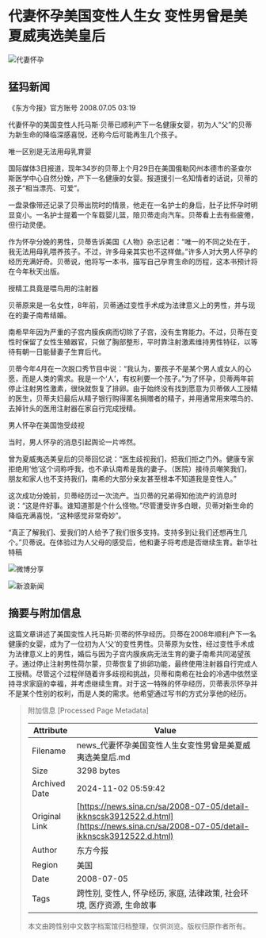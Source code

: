 # 代妻怀孕美国变性人生女 变性男曾是美夏威夷选美皇后

![代妻怀孕](//n.sinaimg.cn/sinakd10200/360/w180h180/20221208/649a-8937b714f1dda06c46992bd1b0968b66.jpg)

## 猛犸新闻

《东方今报》官方账号 2008.07.05 03:19

代妻怀孕的美国变性人托马斯·贝蒂已顺利产下一名健康女婴，初为人“父”的贝蒂为新生命的降临深感喜悦，还称今后可能再生几个孩子。

唯一区别是无法用母乳育婴

国际媒体3日报道，现年34岁的贝蒂上个月29日在美国俄勒冈州本德市的圣查尔斯医学中心自然分娩，产下一名健康的女婴。报道援引一名知情者的话说，贝蒂的孩子“相当漂亮、可爱”。

一盘录像带还记录了贝蒂出院时的情景，他走在一名护士的身后，肚子比怀孕时明显变小。一名护士提着一个车载婴儿篮，陪贝蒂走向汽车。贝蒂看上去有些疲倦，但行动灵便。

作为怀孕分娩的男性，贝蒂告诉美国《人物》杂志记者：“唯一的不同之处在于，我无法用母乳喂养孩子。不过，许多母亲其实也不这样做。”许多人对大男人怀孕的经历充满好奇。贝蒂说，他将写一本书，描写自己孕育生命的历程，这本书预计将在今年秋天出版。

授精工具竟是喂鸟用的注射器

贝蒂原来是一名女性，8年前，贝蒂通过变性手术成为法律意义上的男性，并与现在的妻子南希结婚。

南希早年因为严重的子宫内膜疾病而切除了子宫，没有生育能力。不过，贝蒂在变性时保留了女性生殖器官，只做了胸部整形，平时靠注射激素维持男性特征，以等待有朝一日能替妻子生育后代。

贝蒂今年4月在一次脱口秀节目中说：“我认为，要孩子不是某个男人或女人的心愿，而是人类的需求。我是一个‘人’，有权利要一个孩子。”为了怀孕，贝蒂两年前停止注射男性激素，很快就恢复了排卵。由于始终没有找到愿意为贝蒂做人工授精的医生，贝蒂夫妇最后从精子银行购得匿名捐赠者的精子，并用通常用来喂鸟的、去掉针头的医用注射器在家自行完成授精。

男人怀孕在美国饱受歧视

当时，男人怀孕的消息引起舆论一片哗然。

曾为夏威夷选美皇后的贝蒂回忆说：“医生歧视我们，把我们拒之门外。健康专家拒绝用‘他’这个词称呼我，也不承认南希是我的妻子。（医院）接待员嘲笑我们，朋友和家人也不支持我们，南希的大部分亲友甚至根本不知道我是变性人。”

这次成功分娩前，贝蒂经历过一次流产。当贝蒂的兄弟得知他流产的消息时说：“这是件好事。谁知道那是个什么怪物。”尽管遭受许多白眼，贝蒂对新生命的降临充满喜悦，“这种感觉非常奇妙”。

“真正了解我们、爱我们的人给予了我们很多支持。支持多到让我们还想再生几个。”贝蒂说。在体验过为人父母的感受后，他和妻子将考虑是否继续生育。新华社特稿

![微博分享](//n.sinaimg.cn/default/2fb77759/20151125/320X320.png)

![新浪新闻](https://n.sinaimg.cn/default/80905340/20200331/sinalogo.png)

## 摘要与附加信息

<!-- tcd_abstract -->
这篇文章讲述了美国变性人托马斯·贝蒂的怀孕经历。贝蒂在2008年顺利产下一名健康的女婴，成为了一位初为人‘父’的变性男性。贝蒂原为女性，经过变性手术成为法律意义上的男性，婚后与因为子宫内膜疾病无法生育的妻子南希共同渴望孩子。通过停止注射男性荷尔蒙，贝蒂恢复了排卵功能，最终使用注射器自行完成人工授精。尽管这个过程伴随着许多歧视和挑战，贝蒂和南希在社会的冷遇中依然坚持寻求家庭的幸福，并考虑继续生育。对于这一特殊的怀孕经历，贝蒂表示怀孕并不是某个性别的权利，而是人类的需求。他希望通过写书的方式分享他的经历。
<!-- tcd_abstract_end -->

> 附加信息 [Processed Page Metadata]
>
> | Attribute       | Value                                  |
> |-----------------|----------------------------------------|
> | Filename        | news_代妻怀孕美国变性人生女变性男曾是美夏威夷选美皇后.md                             |
> | Size            | 3298 bytes                           |
> | Archived Date   | 2024-11-02 05:59:42                             |
> | Original Link   | [https://news.sina.cn/sa/2008-07-05/detail-ikknscsk3912522.d.html](https://news.sina.cn/sa/2008-07-05/detail-ikknscsk3912522.d.html)                       |
> | Author          | 东方今报                               |
> | Region          | 美国                               |
> | Date            | 2008-07-05                                 |
> | Tags            | 跨性别, 变性人, 怀孕经历, 家庭, 法律政策, 社会环境, 医疗资源, 生命故事                                 |
>
> 本文由跨性别中文数字档案馆归档整理，仅供浏览。版权归原作者所有。
>
